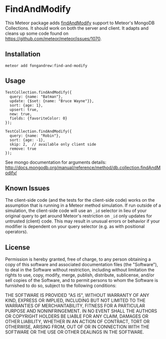 FindAndModify
=============

This Meteor package adds [findAndModify](http://docs.mongodb.org/v2.4/reference/command/findAndModify/) support to Meteor's MongoDB Collections. It should work on both the server and client. It adapts 
and cleans up some code found on https://github.com/meteor/meteor/issues/1070.


Installation
------------

    meteor add fongandrew:find-and-modify


Usage
-----

    TestCollection.findAndModify({
      query: {name: "Batman"},
      update: {$set: {name: "Bruce Wayne"}},
      sort: {age: 1},
      upsert: true,
      new: true,
      fields: {favoriteColor: 0}
    });

    TestCollection.findAndModify({
      query: {name: "Robin"},
      sort: {age: -1},
      skip: 2,  // available only client side
      remove: true
    });

See mongo documentation for arguments details:
http://docs.mongodb.org/manual/reference/method/db.collection.findAndModify/


Known Issues
------------

The client-side code (and the tests for the client-side code) works on the 
assumption that is running in a Meteor method simulation. If run outside of a 
simulation, the client-side code will use an `_id` selector in lieu of your
original query to get around Meteor's restriction on `_id` only updates
for untrusted (client) code. This may result in unusual errors or behavior if
your modifier is dependent on your query selector (e.g. as with positional
operators).


License
------- 

Permission is hereby granted, free of charge, to any person obtaining a copy
of this software and associated documentation files (the "Software"), to deal
in the Software without restriction, including without limitation the rights
to use, copy, modify, merge, publish, distribute, sublicense, and/or sell
copies of the Software, and to permit persons to whom the Software is
furnished to do so, subject to the following conditions:

THE SOFTWARE IS PROVIDED "AS IS", WITHOUT WARRANTY OF ANY KIND, EXPRESS OR
IMPLIED, INCLUDING BUT NOT LIMITED TO THE WARRANTIES OF MERCHANTABILITY,
FITNESS FOR A PARTICULAR PURPOSE AND NONINFRINGEMENT. IN NO EVENT SHALL THE
AUTHORS OR COPYRIGHT HOLDERS BE LIABLE FOR ANY CLAIM, DAMAGES OR OTHER
LIABILITY, WHETHER IN AN ACTION OF CONTRACT, TORT OR OTHERWISE, ARISING FROM,
OUT OF OR IN CONNECTION WITH THE SOFTWARE OR THE USE OR OTHER DEALINGS IN
THE SOFTWARE.
